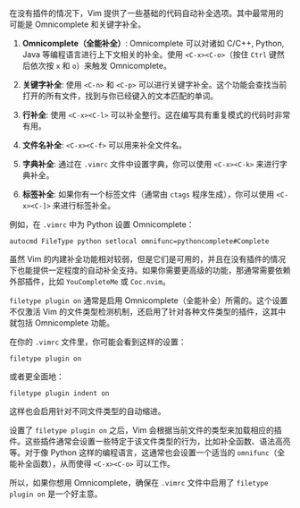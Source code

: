 在没有插件的情况下，Vim 提供了一些基础的代码自动补全选项。其中最常用的可能是 Omnicomplete 和关键字补全。

1. **Omnicomplete（全能补全）**: Omnicomplete 可以对诸如 C/C++, Python, Java 等编程语言进行上下文相关的补全。使用 `<C-x><C-o>`（按住 `Ctrl` 键然后依次按 `x` 和 `o`）来触发 Omnicomplete。

2. **关键字补全**: 使用 `<C-n>` 和 `<C-p>` 可以进行关键字补全。这个功能会查找当前打开的所有文件，找到与你已经键入的文本匹配的单词。

3. **行补全**: 使用 `<C-x><C-l>` 可以补全整行。这在编写具有重复模式的代码时非常有用。

4. **文件名补全**: `<C-x><C-f>` 可以用来补全文件名。

5. **字典补全**: 通过在 `.vimrc` 文件中设置字典，你可以使用 `<C-x><C-k>` 来进行字典补全。

6. **标签补全**: 如果你有一个标签文件（通常由 `ctags` 程序生成），你可以使用 `<C-x><C-]>` 来进行标签补全。

例如，在 `.vimrc` 中为 Python 设置 Omnicomplete：

```vim
autocmd FileType python setlocal omnifunc=pythoncomplete#Complete
```

虽然 Vim 的内建补全功能相对较弱，但是它们是可用的，并且在没有插件的情况下也能提供一定程度的自动补全支持。如果你需要更高级的功能，那通常需要依赖外部插件，比如 `YouCompleteMe` 或 `Coc.nvim`。


`filetype plugin on` 通常是启用 Omnicomplete（全能补全）所需的。这个设置不仅激活 Vim 的文件类型检测机制，还启用了针对各种文件类型的插件，这其中就包括 Omnicomplete 功能。

在你的 `.vimrc` 文件里，你可能会看到这样的设置：

```vim
filetype plugin on
```

或者更全面地：

```vim
filetype plugin indent on
```

这样也会启用针对不同文件类型的自动缩进。

设置了 `filetype plugin on` 之后，Vim 会根据当前文件的类型来加载相应的插件。这些插件通常会设置一些特定于该文件类型的行为，比如补全函数、语法高亮等。对于像 Python 这样的编程语言，这通常也会设置一个适当的 `omnifunc`（全能补全函数），从而使得 `<C-x><C-o>` 可以工作。

所以，如果你想用 Omnicomplete，确保在 `.vimrc` 文件中启用了 `filetype plugin on` 是一个好主意。
